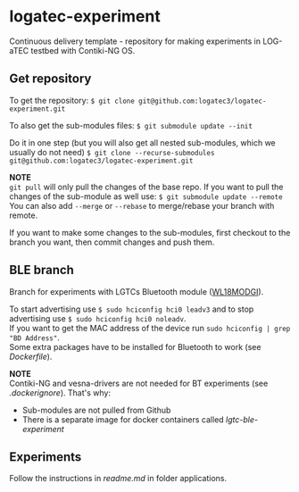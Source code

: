# logatec-experiment

Continuous delivery template - repository for making experiments in LOG-aTEC testbed with Contiki-NG OS.

## Get repository

To get the repository:
```$ git clone git@github.com:logatec3/logatec-experiment.git```

To also get the sub-modules files:
```$ git submodule update --init```

Do it in one step (but you will also get all nested sub-modules, which we usually do not need)
```$ git clone --recurse-submodules git@github.com:logatec3/logatec-experiment.git```

**NOTE** \
`git pull` will only pull the changes of the base repo.
If you want to pull the changes of the sub-module as well use: ```$ git submodule update --remote``` \
You can also add `--merge` or `--rebase` to merge/rebase your branch with remote.

If you want to make some changes to the sub-modules, first checkout to the branch you want, then commit changes and push them.

## BLE branch

Branch for experiments with LGTCs Bluetooth module ([WL18MODGI](https://www.ti.com/product/WL1835MOD "Datasheet")).

To start advertising use ```$ sudo hciconfig hci0 leadv3``` and to stop advertising use ```$ sudo hciconfig hci0 noleadv```. \
If you want to get the MAC address of the device run ```sudo hciconfig | grep "BD Address"```. \
Some extra packages have to be installed for Bluetooth to work (see *Dockerfile*).

**NOTE** \
Contiki-NG and vesna-drivers are not needed for BT experiments (see *.dockerignore*). That's why:

* Sub-modules are not pulled from Github
* There is a separate image for docker containers called *lgtc-ble-experiment*

## Experiments

Follow the instructions in *readme.md* in folder applications.
